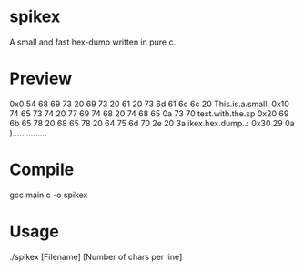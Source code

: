 # spikex
A small and fast hex-dump written in pure c.

# Preview
0x0     54 68 69 73 20 69 73 20 61 20 73 6d 61 6c 6c 20 This.is.a.small.
0x10    74 65 73 74 20 77 69 74 68 20 74 68 65 0a 73 70 test.with.the.sp
0x20    69 6b 65 78 20 68 65 78 20 64 75 6d 70 2e 20 3a ikex.hex.dump..:
0x30    29 0a                                           )...............

# Compile
gcc main.c -o spikex

# Usage
./spikex [Filename] [Number of chars per line]
